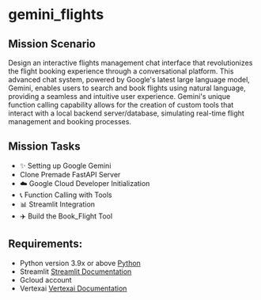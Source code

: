 # gemini_flights

## Mission Scenario  
Design an interactive flights management chat interface that revolutionizes the flight booking experience through a conversational platform. This advanced chat system, powered by Google's latest large language model, Gemini, enables users to search and book flights using natural language, providing a seamless and intuitive user experience. Gemini's unique function calling capability allows for the creation of custom tools that interact with a local backend server/database, simulating real-time flight management and booking processes.

## Mission Tasks 
- ✨ Setting up Google Gemini
- Clone Premade FastAPI Server
- ☁️ Google Cloud Developer Initialization
- 📞 Function Calling with Tools
- 📊 Streamlit Integration
- ✈️ Build the Book_Flight Tool

## Requirements:

- Python version 3.9x or above [Python](https://www.python.org/downloads/)
- Streamlit [Streamlit Documentation](https://docs.streamlit.io/)
- Gcloud account
- Vertexai [Vertexai Documentation](https://cloud.google.com/vertex-ai)



